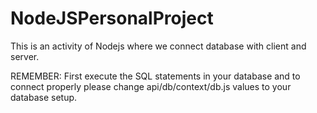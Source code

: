 # NodeJSPersonalProject
This is an activity of Nodejs where we connect database with client and server.

REMEMBER: First execute the SQL statements in your database and to connect properly please change api/db/context/db.js values to your database setup.
